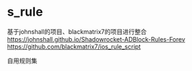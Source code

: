 # s_rule

基于johnshall的项目、blackmatrix7的项目进行整合
https://johnshall.github.io/Shadowrocket-ADBlock-Rules-Forev
https://github.com/blackmatrix7/ios_rule_script

自用规则集
